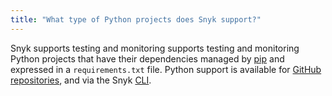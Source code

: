 ```yaml
---
title: "What type of Python projects does Snyk support?"
---
```

Snyk supports testing and monitoring supports testing and monitoring Python projects that have their dependencies managed by [pip](https://pypi.python.org/pypi/pip) and expressed in a `requirements.txt` file. Python support is available for [GitHub repositories](/docs/github), and via the Snyk [CLI](/docs/using-snyk/).